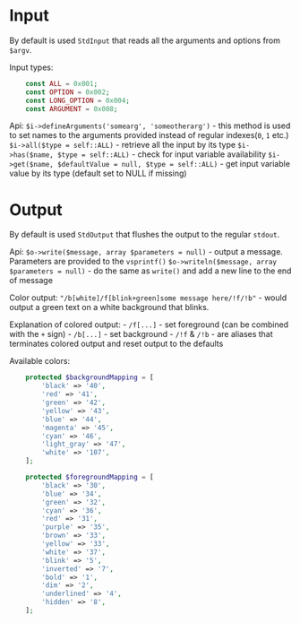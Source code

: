 Input
=====

By default is used `StdInput` that reads all the arguments and options from `$argv`.

Input types:
```php
    const ALL = 0x001;
    const OPTION = 0x002;
    const LONG_OPTION = 0x004;
    const ARGUMENT = 0x008;
```

Api:
`$i->defineArguments('somearg', 'someotherarg')` - this method is used to set names to the arguments provided instead of regular indexes(`0`, `1` etc.)
`$i->all($type = self::ALL)` - retrieve all the input by its type
`$i->has($name, $type = self::ALL)` - check for input variable availability
`$i->get($name, $defaultValue = null, $type = self::ALL)` - get input variable value by its type (default set to NULL if missing)

Output
======

By default is used `StdOutput` that flushes the output to the regular `stdout`.

Api:
`$o->write($message, array $parameters = null)` - output a message. Parameters are provided to the `vsprintf()`
`$o->writeln($message, array $parameters = null)` - do the same as `write()` and add a new line to the end of message

Color output:
`"/b[white]/f[blink+green]some message here/!f/!b"` - would output a green text on a white background that blinks.

Explanation of colored output:
    - `/f[...]` - set foreground (can be combined with the `+` sign)
    - `/b[...]` - set background
    - `/!f` & `/!b` - are aliases that terminates colored output and reset output to the defaults
    
Available colors:
```php
    protected $backgroundMapping = [
        'black' => '40',
        'red' => '41',
        'green' => '42',
        'yellow' => '43',
        'blue' => '44',
        'magenta' => '45',
        'cyan' => '46',
        'light_gray' => '47',
        'white' => '107',
    ];

    protected $foregroundMapping = [
        'black' => '30',
        'blue' => '34',
        'green' => '32',
        'cyan' => '36',
        'red' => '31',
        'purple' => '35',
        'brown' => '33',
        'yellow' => '33',
        'white' => '37',
        'blink' => '5',
        'inverted' => '7',
        'bold' => '1',
        'dim' => '2',
        'underlined' => '4',
        'hidden' => '8',
    ];
```